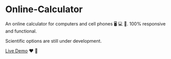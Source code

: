 # Online-Calculator
An online calculator for computers and cell phones 🖥️ 💻 📱. 
100% responsive and functional.

Scientific options are still under development.

[Live Demo](https://balexandermunoz.github.io/Online-Calculator/) :heart: 🔢
